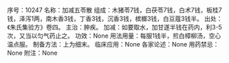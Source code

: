 序号：10247
名称：加减五苓散
组成：木猪苓7钱，白茯苓7钱，白术7钱，板桂7钱，泽泻1两，南木香3钱，丁香3钱，沉香3钱，槟榔3钱，白豆蔻3钱半。
出处：《朱氏集验方》卷四。
主治：肿疾。
加减：如要取水，加甘遂半钱在药内，利3-5次，又当以匀气药止之。
功效：None
用法用量：每服1钱半，煎白樟柳汤，空心温点服。
制备方法：上为细末。
临床应用：None
各家论述：None
用药禁忌：None
附注：None
